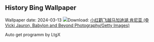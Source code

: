 ## History Bing Wallpaper
Wallpaper date: 2024-03-13
![](https://www.bing.com/th?id=OHR.MagadiFlamingos_ZH-CN7888437841_UHD.jpg&w=1000)Download: [小红鹳飞越马加迪湖,肯尼亚 (© Vicki Jauron, Babylon and Beyond Photography/Getty Images)](https://www.bing.com/th?id=OHR.MagadiFlamingos_ZH-CN7888437841_UHD.jpg)

Auto get programm by LtgX
